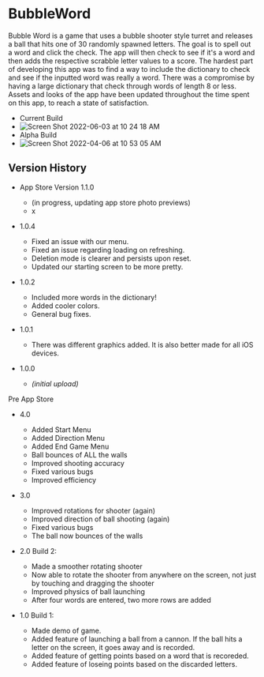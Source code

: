 # BubbleWord
Bubble Word is a game that uses a bubble shooter style turret and releases a ball that hits one of 30 randomly spawned letters. The goal is to spell out a word and click the check. The app will then check to see if it's a word and then adds the respective scrabble letter values to a score. The hardest part of developing this app was to find a way to include the dictionary to check and see if the inputted word was really a word. There was a compromise by having a large dictionary that check through words of length 8 or less. Assets and looks of the app have been updated throughout the time spent on this app, to reach a state of satisfaction.

* Current Build
* ![Screen Shot 2022-06-03 at 10 24 18 AM](https://user-images.githubusercontent.com/60675994/171884207-e7a2acc9-7851-4067-b94e-9491540dd7e5.png)
* Alpha Build
* ![Screen Shot 2022-04-06 at 10 53 05 AM](https://user-images.githubusercontent.com/60675994/162016615-9b4ccfce-b6b2-4172-88df-7c83ce1dc091.png)


## Version History
- App Store Version 1.1.0
  - (in progress, updating app store photo previews)
  - x

- 1.0.4
  - Fixed an issue with our menu.
  - Fixed an issue regarding loading on refreshing.
  - Deletion mode is clearer and persists upon reset.
  - Updated our starting screen to be more pretty.

- 1.0.2
  - Included more words in the dictionary!
  - Added cooler colors.
  - General bug fixes.

- 1.0.1
  - There was different graphics added. It is also better made for all iOS devices.

- 1.0.0
  - *(initial upload)*



Pre App Store
- 4.0
  - Added Start Menu
  - Added Direction Menu
  - Added End Game Menu
  - Ball bounces of ALL the walls
  - Improved shooting accuracy
  - Fixed various bugs
  - Improved efficiency

- 3.0
  - Improved rotations for shooter (again)
  - Improved direction of ball shooting (again)
  - Fixed various bugs
  - The ball now bounces of the walls

- 2.0 Build 2:
  - Made a smoother rotating shooter
  - Now able to rotate the shooter from anywhere on the screen, not just by touching and dragging the shooter
  - Improved physics of ball launching
  - After four words are entered, two more rows are added

- 1.0 Build 1: 
  - Made demo of game.
  - Added feature of launching a ball from a cannon. If the ball hits a letter on the screen, it goes away and is recorded.
  - Added feature of getting points based on a word that is recoreded.
  - Added feature of loseing points based on the discarded letters.

